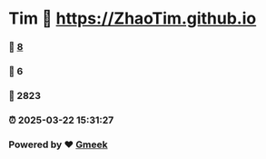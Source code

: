 # Tim :link: https://ZhaoTim.github.io 
### :page_facing_up: [8](https://ZhaoTim.github.io/tag.html) 
### :speech_balloon: 6 
### :hibiscus: 2823 
### :alarm_clock: 2025-03-22 15:31:27 
### Powered by :heart: [Gmeek](https://github.com/Meekdai/Gmeek)
